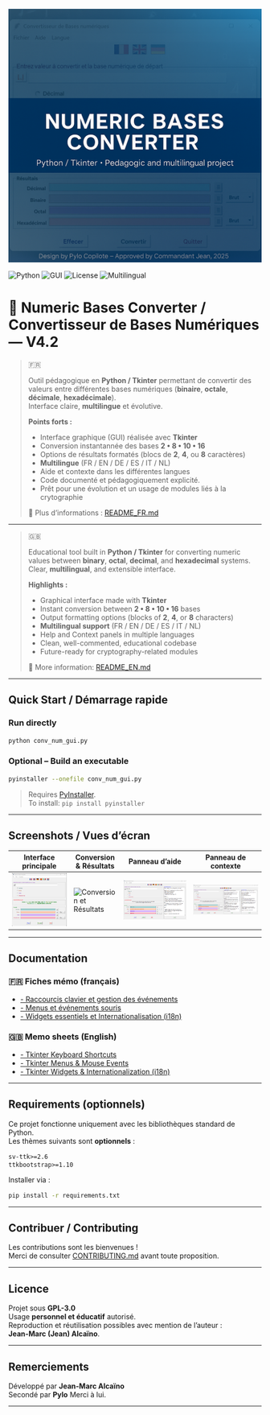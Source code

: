 ![Banner](./Documentation/banner.png)

![Python](https://img.shields.io/badge/Python-3.10%2B-blue)
![GUI](https://img.shields.io/badge/GUI-Tkinter-informational)
![License](https://img.shields.io/badge/License-GPL--3.0-green)
![Multilingual](https://img.shields.io/badge/i18n-Multilingual-orange)

# 🧮 Numeric Bases Converter / Convertisseur de Bases Numériques — V4.2

> 🇫🇷
>
> Outil pédagogique en **Python / Tkinter** permettant de convertir des valeurs
> entre différentes bases numériques (**binaire**, **octale**, **décimale**, **hexadécimale**).  
> Interface claire, **multilingue** et évolutive.
>
> **Points forts :**
> - Interface graphique (GUI) réalisée avec **Tkinter**
> - Conversion instantannée des bases **2 • 8 • 10 • 16**
> - Options de résultats formatés (blocs de **2**, **4**, ou **8** caractères)
> - **Multilingue** (FR / EN / DE / ES / IT / NL)
> - Aide et contexte dans les différentes langues
> - Code documenté et pédagogiquement explicité.
> - Prêt pour une évolution et un usage de modules liés à la crytographie
>
> 📘 Plus d’informations : [README_FR.md](./README_FR.md)

---

> 🇬🇧
>
> Educational tool built in **Python / Tkinter** for converting numeric values
> between **binary**, **octal**, **decimal**, and **hexadecimal** systems.  
> Clear, **multilingual**, and extensible interface.
>
> **Highlights :**
> - Graphical interface made with **Tkinter**
> - Instant conversion between **2 • 8 • 10 • 16** bases
> - Output formatting options (blocks of **2**, **4**, or **8** characters)
> - **Multilingual support** (FR / EN / DE / ES / IT / NL)
> - Help and Context panels in multiple languages
> - Clean, well-commented, educational codebase
> - Future-ready for cryptography-related modules
>
> 📘 More information: [README_EN.md](./README_EN.md)

---

##  Quick Start / Démarrage rapide

### Run directly
```bash
python conv_num_gui.py
```

### Optional – Build an executable
```bash
pyinstaller --onefile conv_num_gui.py
```

> Requires [PyInstaller](https://pyinstaller.org/en/stable/).  
> To install: `pip install pyinstaller`

---

## Screenshots / Vues d’écran

| Interface principale | Conversion & Résultats | Panneau d’aide | Panneau de contexte |
|----------------------|------------------------|----------------|---------------------|
| ![Interface principale](./Documentation/screenshots/Interface_principale.png) | ![Conversion et Résultats](./Documentation/screenshots/Conversion_Résultats.png) | ![Panneau d’aide](./Documentation/screenshots/Interface_Help.png) | ![Panneau de contexte](./Documentation/screenshots/Interface_Context.png) |

---

##  Documentation

### 🇫🇷 Fiches mémo (français)
- [ - Raccourcis clavier et gestion des événements](./Documentation/Fiche_memo_Tkinter_raccourcis.md)
- [ - Menus et événements souris](./Documentation/Fiche_memo_Tkinter_menus_souris.md)
- [ - Widgets essentiels et Internationalisation (i18n)](./Documentation/Fiche_memo_Tkinter_widgets_i18n.md)

### 🇬🇧 Memo sheets (English)
- [ - Tkinter Keyboard Shortcuts](./Documentation/Tkinter_shortcuts_memo_EN.md)
- [ -  Tkinter Menus & Mouse Events](./Documentation/Tkinter_menus_mouse_memo_EN.md)
- [ - Tkinter Widgets & Internationalization (i18n)](./Documentation/Tkinter_widgets_i18n_memo_EN.md)

---

## Requirements (optionnels)

Ce projet fonctionne uniquement avec les bibliothèques standard de Python.  
Les thèmes suivants sont **optionnels** :

```
sv-ttk>=2.6
ttkbootstrap>=1.10
```

Installer via :
```bash
pip install -r requirements.txt
```

---

## Contribuer / Contributing

Les contributions sont les bienvenues !  
Merci de consulter [CONTRIBUTING.md](./CONTRIBUTING.md) avant toute proposition.

---

## Licence

Projet sous **GPL-3.0**  
Usage **personnel et éducatif** autorisé.  
Reproduction et réutilisation possibles avec mention de l’auteur :  
**Jean-Marc (Jean) Alcaïno**.

---

## Remerciements

Développé par **Jean-Marc Alcaïno**  
Secondé par **Pylo** Merci à lui.  

---

